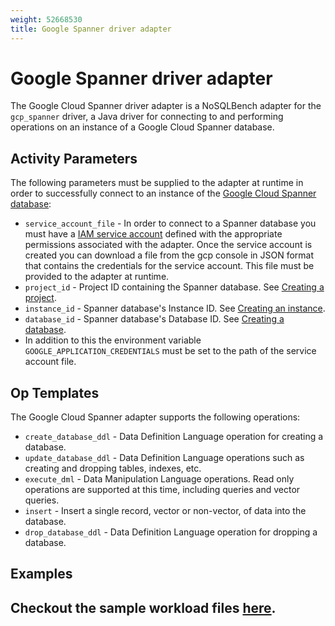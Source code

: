 ```yaml
---
weight: 52668530
title: Google Spanner driver adapter
---
```

# Google Spanner driver adapter
The Google Cloud Spanner driver adapter is a NoSQLBench adapter for the `gcp_spanner` driver, a Java driver
for connecting to and performing operations on an instance of a Google Cloud Spanner database.

## Activity Parameters

The following parameters must be supplied to the adapter at runtime in order to successfully connect to an
instance of the [Google Cloud Spanner database](https://cloud.google.com/java/docs/reference/google-cloud-spanner/latest/overview):

* `service_account_file` - In order to connect to a Spanner database you must have a [IAM service account](https://cloud.google.com/docs/authentication/provide-credentials-adc#service-account)
defined with the appropriate permissions associated with the adapter. Once the service account is created you can download
a file from the gcp console in JSON format that contains the credentials for the service account. This file must be provided
to the adapter at runtime.
* `project_id` - Project ID containing the Spanner database. See [Creating a project](https://cloud.google.com/resource-manager/docs/creating-managing-projects).
* `instance_id` - Spanner database's Instance ID. See [Creating an instance](https://cloud.google.com/spanner/docs/getting-started/java#create_an_instance).
* `database_id` - Spanner database's Database ID. See [Creating a database](https://cloud.google.com/spanner/docs/getting-started/java#create_a_database).
* In addition to this the environment variable `GOOGLE_APPLICATION_CREDENTIALS` must be set to the path of the service account file.

## Op Templates

The Google Cloud Spanner adapter supports the following operations:

* `create_database_ddl` - Data Definition Language operation for creating a database.
* `update_database_ddl` - Data Definition Language operations such as creating and dropping tables, indexes, etc.
* `execute_dml` - Data Manipulation Language operations. Read only operations are supported at this time, including queries
and vector queries.
* `insert` - Insert a single record, vector or non-vector, of data into the database.
* `drop_database_ddl` - Data Definition Language operation for dropping a database.

## Examples

Checkout the sample workload files [here](./activities).
---

